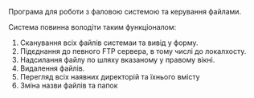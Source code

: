 Програма для роботи з фаловою системою та керування файлами.

Система повинна володіти таким функціоналом:
1. Сканування всіх файлів системаи та вивід у форму.
2. Підєднання до певного FTP сервера, в тому числі до локалхосту.
3. Надсилання файлу по шляху вказаному у правому вікні.
4. Видалення файлів.
5. Перегляд всіх наявних директорій та їхнього вмісту
6. Зміна назви файлів та папок
